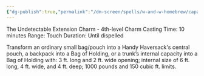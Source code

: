 ```yaml
---
{"dg-publish":true,"permalink":"/dm-screen/spells/w-and-w-homebrew/capacious-extremis/"}
---
```


The Undetectable Extension Charm - 4th-level Charm 
Casting Time: 10 minutes 
Range: Touch 
Duration: Until dispelled 

Transform an ordinary small bag/pouch into a Handy Haversack's central pouch, a backpack into a Bag of Holding, or a trunk’s internal capacity into a Bag of Holding with: 3 ft. long and 2 ft. wide opening; internal size of 6 ft. long, 4 ft. wide, and 4 ft. deep; 1000 pounds and 150 cubic ft. limits.